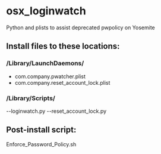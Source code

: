 # osx_loginwatch
Python and plists to assist deprecated pwpolicy on Yosemite


## Install files to these locations:
### /Library/LaunchDaemons/
* com.company.pwatcher.plist
* com.company.reset_account_lock.plist

### /Library/Scripts/
--loginwatch.py
--reset_account_lock.py

## Post-install script:
Enforce_Password_Policy.sh
